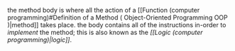 the method body is where all the action of a [[Function (computer programming)#Definition of a Method ( Object-Oriented Programming OOP )|method]] takes place. the body contains all of the instructions in-order to *implement* the method; this is also known as the *[[Logic (computer programming)|logic]]*.
